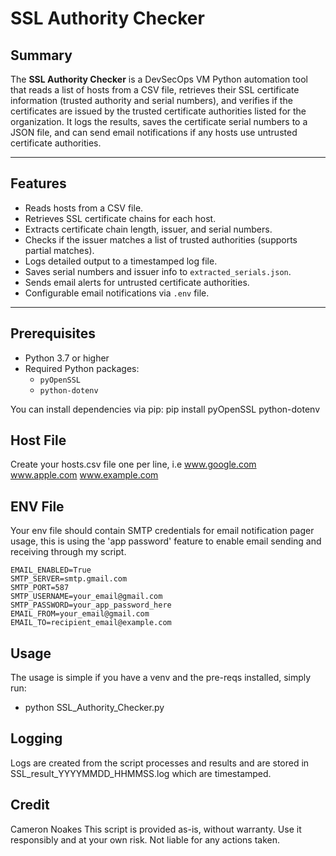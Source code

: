 # SSL Authority Checker

## Summary

The **SSL Authority Checker** is a DevSecOps VM Python automation tool that reads a list of hosts from a CSV file, retrieves their SSL certificate information (trusted authority and serial numbers), and verifies if the certificates are issued by the trusted certificate authorities listed for the organization. It logs the results, saves the certificate serial numbers to a JSON file, and can send email notifications if any hosts use untrusted certificate authorities.

---

## Features

- Reads hosts from a CSV file.
- Retrieves SSL certificate chains for each host.
- Extracts certificate chain length, issuer, and serial numbers.
- Checks if the issuer matches a list of trusted authorities (supports partial matches).
- Logs detailed output to a timestamped log file.
- Saves serial numbers and issuer info to `extracted_serials.json`.
- Sends email alerts for untrusted certificate authorities.
- Configurable email notifications via `.env` file.

---

## Prerequisites

- Python 3.7 or higher
- Required Python packages:
  - `pyOpenSSL`
  - `python-dotenv`
  
You can install dependencies via pip:
pip install pyOpenSSL python-dotenv


## Host File
Create your hosts.csv file one per line, i.e
www.google.com
www.apple.com
www.example.com

## ENV File
Your env file should contain SMTP credentials for email notification pager usage, this is using the 
'app password' feature to enable email sending and receiving through my script.


```
EMAIL_ENABLED=True
SMTP_SERVER=smtp.gmail.com
SMTP_PORT=587
SMTP_USERNAME=your_email@gmail.com
SMTP_PASSWORD=your_app_password_here
EMAIL_FROM=your_email@gmail.com
EMAIL_TO=recipient_email@example.com
```

## Usage
The usage is simple if you have a venv and the pre-reqs installed, simply run:
- python SSL_Authority_Checker.py

## Logging
Logs are created from the script processes and results and are stored in SSL_result_YYYYMMDD_HHMMSS.log
which are timestamped.

## Credit
Cameron Noakes
This script is provided as-is, without warranty. Use it responsibly and at your own risk. Not liable for any actions taken.
